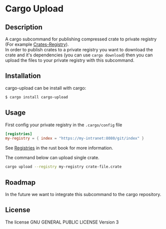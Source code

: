 # Cargo Upload

## Description
A cargo subcommand for publishing compressed crate to private registry (For example [Crates-Registry](https://gitlab.com/TalRoni/crates-registry)).\
In order to publish crates to a private registry you want to download the crate and it's dependencies (you can use `cargo download`) then you can upload the files to your private registry with this subcommand.

## Installation
cargo-upload can be install with cargo:
```bash
$ cargo install cargo-upload
```
## Usage
First config your private registry in the `.cargo/config` file
```toml
[registries]
my-registry = { index = "https://my-intranet:8080/git/index" }
```
See [Registries](https://doc.rust-lang.org/cargo/reference/registries.html) in the rust book for more information.

The command below can upload single crate.
```bash
cargo upload --registry my-registry crate-file.crate
```
## Roadmap
In the future we want to integrate this subcommand to the cargo repository.

## License
The license GNU GENERAL PUBLIC LICENSE Version 3
